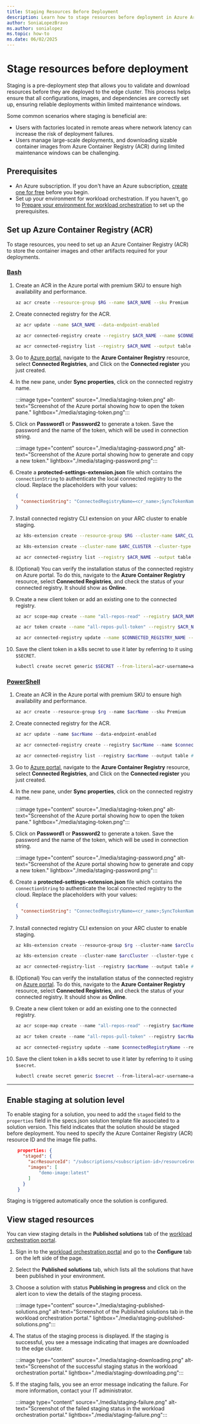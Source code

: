```yaml
---
title: Staging Resources Before Deployment
description: Learn how to stage resources before deployment in Azure Arc Workload Orchestration.
author: SoniaLopezBravo
ms.author: sonialopez
ms.topic: how-to
ms.date: 06/02/2025
---
```


# Stage resources before deployment

Staging is a pre-deployment step that allows you to validate and download resources before they are deployed to the edge cluster. This process helps ensure that all configurations, images, and dependencies are correctly set up, ensuring reliable deployments within limited maintenance windows. 

Some common scenarios where staging is beneficial are:

- Users with factories located in remote areas where network latency can increase the risk of deployment failures.
- Users manage large-scale deployments, and downloading sizable container images from Azure Container Registry (ACR) during limited maintenance windows can be challenging.

## Prerequisites

- An Azure subscription. If you don't have an Azure subscription, [create one for free](https://azure.microsoft.com/free/?WT.mc_id=A261C142F) before you begin.
- Set up your environment for workload orchestration. If you haven't, go to [Prepare your environment for workload orchestration](initial-setup-environment.md) to set up the prerequisites.

## Set up Azure Container Registry (ACR)

To stage resources, you need to set up an Azure Container Registry (ACR) to store the container images and other artifacts required for your deployments. 

### [Bash](#tab/bash)

1. Create an ACR in the Azure portal with premium SKU to ensure high availability and performance.

    ```bash
    az acr create --resource-group $RG --name $ACR_NAME --sku Premium
    ```

1. Create connected registry for the ACR.

    ```bash
    az acr update --name $ACR_NAME --data-endpoint-enabled

    az acr connected-registry create --registry $ACR_NAME --name $CONNECTED_REGISTRY_NAME --repository "staging-temp" --mode ReadOnly --log-level Debug --yes

    az acr connected-registry list --registry $ACR_NAME --output table # shows offline
    ```

1. Go to [Azure portal](https://portal.azure.com/), navigate to the **Azure Container Registry** resource, select **Connected Registries**, and Click on the **Connected register** you just created.
1. In the new pane, under **Sync properties**, click on the connected registry name.

    :::image type="content" source="./media/staging-token.png" alt-text="Screenshot of the Azure portal showing how to open the token pane." lightbox="./media/staging-token.png":::

1. Click on **Password1** or **Password2** to generate a token. Save the password and the name of the token, which will be used in connection string.

    :::image type="content" source="./media/staging-password.png" alt-text="Screenshot of the Azure portal showing how to generate and copy a new token." lightbox="./media/staging-password.png":::

1. Create a **protected-settings-extension.json** file which contains the `connectionString` to authenticate the local connected registry to the cloud. Replace the placeholders with your values:

    ```json
    {
      "connectionString": "ConnectedRegistryName=<cr_name>;SyncTokenName=<token_name>;SyncTokenPassword=<password>;ParentGatewayEndpoint=<acr_name>.eastus.data.azurecr.io;ParentEndpointProtocol=https"
    }
    ```

1. Install connected registry CLI extension on your ARC cluster to enable staging.

    ```bash
    az k8s-extension create --resource-group $RG --cluster-name $ARC_CLUSTER --name "<name>" --cluster-type connectedClusters --extension-type microsoft.iotoperations.platform --scope cluster --release-namespace cert-manager

    az k8s-extension create --cluster-name $ARC_CLUSTER --cluster-type connectedClusters --extension-type Microsoft.ContainerRegistry.ConnectedRegistry --name $CONNECTED_CR_NAME --resource-group $RG --config service-clusterIP=$VALID_IP --config pvc-storageClassName=$STORAGE_CLASS --config pvc.storageRequest=$STORAGE_CAPACITY --config cert-manager.install=false --config-protected-file protected-settings-extension.json

    az acr connected-registry list --registry $ACR_NAME --output table # shows online
    ```

1. (Optional) You can verify the installation status of the connected registry on Azure portal. To do this, navigate to the **Azure Container Registry** resource, select **Connected Registries**, and check the status of your connected registry. It should show as **Online**.

1. Create a new client token or add an existing one to the connected registry.

    ```bash
    az acr scope-map create --name "all-repos-read" --registry $ACR_NAME --repository "staging-temp" content/read metadata/read --description "Scope map for pulling from ACR"

    az acr token create --name "all-repos-pull-token" --registry $ACR_NAME --scope-map "all-repos-read"

    az acr connected-registry update --name $CONNECTED_REGISTRY_NAME --registry $ACR_NAME --add-client-token "all-repos-pull-token"
    ```

1. Save the client token in a k8s secret to use it later by referring to it using `$SECRET`.

    ```bash
    kubectl create secret generic $SECRET --from-literal=acr-username=admin --from-literal=acr-password="<token password>"
    ```

### [PowerShell](#tab/powershell)

1. Create an ACR in the Azure portal with premium SKU to ensure high availability and performance.

    ```powershell
    az acr create --resource-group $rg --name $acrName --sku Premium
    ```

1. Create connected registry for the ACR.

    ```powershell
    az acr update --name $acrName --data-endpoint-enabled
    
    az acr connected-registry create --registry $acrName --name $connectedRegistryName --repository "staging-temp" --mode ReadOnly --log-level Debug --yes
    
    az acr connected-registry list --registry $acrName --output table # shows offline
    ```

1. Go to [Azure portal](https://portal.azure.com/), navigate to the **Azure Container Registry** resource, select **Connected Registries**, and Click on the **Connected register** you just created.
1. In the new pane, under **Sync properties**, click on the connected registry name.

    :::image type="content" source="./media/staging-token.png" alt-text="Screenshot of the Azure portal showing how to open the token pane." lightbox="./media/staging-token.png":::

1. Click on **Password1** or **Password2** to generate a token. Save the password and the name of the token, which will be used in connection string.

    :::image type="content" source="./media/staging-password.png" alt-text="Screenshot of the Azure portal showing how to generate and copy a new token." lightbox="./media/staging-password.png":::

1. Create a **protected-settings-extension.json** file which contains the `connectionString` to authenticate the local connected registry to the cloud. Replace the placeholders with your values:

    ```json
    {
      "connectionString": "ConnectedRegistryName=<cr_name>;SyncTokenName=<token_name>;SyncTokenPassword=<password>;ParentGatewayEndpoint=<acr_name>.eastus.data.azurecr.io;ParentEndpointProtocol=https"
    }
    ```

1. Install connected registry CLI extension on your ARC cluster to enable staging.

    ```powershell
    az k8s-extension create --resource-group $rg --cluster-name $arcCluster --name "<name>" --cluster-type connectedClusters --extension-type microsoft.iotoperations.platform --scope cluster --release-namespace cert-manager

    az k8s-extension create --cluster-name $arcCluster --cluster-type connectedClusters --extension-type Microsoft.ContainerRegistry.ConnectedRegistry --name $connectedCrName --resource-group $rg --config service-clusterIP=$valid_IP --config pvc-storageClassName=$storageClass --config pvc.storageRequest=$storage_capacity --config cert-manager.install=false --config-protected-file protected-settings-extension.json 

    az acr connected-registry-list --registry $acrName --output table # shows online
    ```

1. (Optional) You can verify the installation status of the connected registry on [Azure portal](https://portal.azure.com/). To do this, navigate to the **Azure Container Registry** resource, select **Connected Registries**, and check the status of your connected registry. It should show as **Online**.

1. Create a new client token or add an existing one to the connected registry.

    ```powershell
    az acr scope-map create --name "all-repos-read" --registry $acrName --repository "staging-temp" content/read metadata/read --description "Scope map for pulling from ACR"

    az acr token create --name "all-repos-pull-token" --registry $acrName --scope-map "all-repos-read"

    az acr connected-registry update --name $connectedRegistryName --registry $acrName --add-client-token "all-repos-pull-token" 
    ```

1. Save the client token in a k8s secret to use it later by referring to it using `$secret`.

    ```powershell
    kubectl create secret generic $secret --from-literal=acr-username=admin --from-literal=acr-password="<token password>"
    ```

***

## Enable staging at solution level

To enable staging for a solution, you need to add the `staged` field to the `properties` field in the specs.json solution template file associated to a solution version. This field indicates that the solution should be staged before deployment. You need to specify the Azure Container Registry (ACR) resource ID and the image file paths.

```json
    properties: {
      "staged": {
        "acrResourceId": "/subscriptions/<subscription-id>/resourceGroups/<resource-group>/providers/Microsoft.ContainerRegistry/registries/<acr-name>",
        "images": [
            "demo-image:latest"
        ]
      }
    }
```

Staging is triggered automatically once the solution is configured.

## View staged resources

You can view staging details in the **Published solutions** tab of the [workload orchestration portal](configure.md#view-the-published-solutions). 

1. Sign in to the [workload orchestration portal](https://portal.digitaloperations.configmanager.azure.com/#/browse/overview) and go to the **Configure** tab on the left side of the page.
1. Select the **Published solutions** tab, which lists all the solutions that have been published in your environment.
1. Choose a solution with status **Publishing in progress** and click on the alert icon to view the details of the staging process.

    :::image type="content" source="./media/staging-published-solutions.png" alt-text="Screenshot of the Published solutions tab in the workload orchestration portal." lightbox="./media/staging-published-solutions.png":::

1. The status of the staging process is displayed. If the staging is successful, you see a message indicating that images are downloaded to the edge cluster. 

    :::image type="content" source="./media/staging-downloading.png" alt-text="Screenshot of the successful staging status in the workload orchestration portal." lightbox="./media/staging-downloading.png":::

1. If the staging fails, you see an error message indicating the failure. For more information, contact your IT administrator.

    :::image type="content" source="./media/staging-failure.png" alt-text="Screenshot of the failed staging status in the workload orchestration portal." lightbox="./media/staging-failure.png":::

